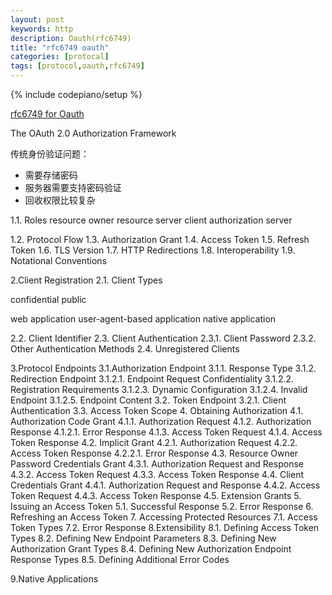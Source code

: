 ```yaml
---
layout: post
keywords: http 
description: Oauth(rfc6749) 
title: "rfc6749 oauth"
categories: [protocal]
tags: [protocol,oauth,rfc6749]
---
```

{% include codepiano/setup %}

[rfc6749 for Oauth](https://www.rfc-editor.org/rfc/rfc6749)

The OAuth 2.0 Authorization Framework

传统身份验证问题：

* 需要存储密码
* 服务器需要支持密码验证
* 回收权限比较复杂

1.1. Roles
resource owner
resource server
client
authorization server

1.2.  Protocol Flow
1.3.  Authorization Grant
1.4.  Access Token
1.5.  Refresh Token
1.6.  TLS Version
1.7.  HTTP Redirections
1.8.  Interoperability
1.9.  Notational Conventions

2.Client Registration
2.1. Client Types

   confidential
   public

   web application
   user-agent-based application
   native application

2.2.  Client Identifier
2.3.  Client Authentication
2.3.1.  Client Password
2.3.2.  Other Authentication Methods
2.4.  Unregistered Clients

3.Protocol Endpoints
3.1.Authorization Endpoint
3.1.1.  Response Type
3.1.2.  Redirection Endpoint
3.1.2.1.  Endpoint Request Confidentiality
3.1.2.2.  Registration Requirements
3.1.2.3.  Dynamic Configuration
3.1.2.4.  Invalid Endpoint
3.1.2.5.  Endpoint Content
3.2.  Token Endpoint
3.2.1.  Client Authentication
3.3.  Access Token Scope
4. Obtaining Authorization
4.1.  Authorization Code Grant
4.1.1. Authorization Request
4.1.2. Authorization Response
4.1.2.1. Error Response
4.1.3.  Access Token Request
4.1.4.  Access Token Response
4.2.  Implicit Grant
4.2.1.  Authorization Request
4.2.2.  Access Token Response
4.2.2.1.  Error Response
4.3.  Resource Owner Password Credentials Grant
4.3.1.  Authorization Request and Response
4.3.2.  Access Token Request
4.3.3.  Access Token Response
4.4.  Client Credentials Grant
4.4.1.  Authorization Request and Response
4.4.2.  Access Token Request
4.4.3.  Access Token Response
4.5.  Extension Grants
5.  Issuing an Access Token
5.1.  Successful Response
5.2.  Error Response
6.  Refreshing an Access Token
7.  Accessing Protected Resources
7.1.  Access Token Types
7.2.  Error Response
8.Extensibility
8.1.  Defining Access Token Types
8.2. Defining New Endpoint Parameters
8.3. Defining New Authorization Grant Types
8.4. Defining New Authorization Endpoint Response Types
8.5. Defining Additional Error Codes

9.Native Applications
